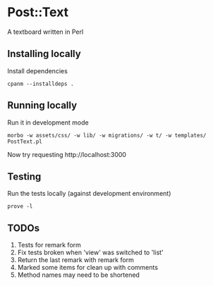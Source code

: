 # Post::Text

A textboard written in Perl

## Installing locally

Install dependencies

    cpanm --installdeps .

## Running locally

Run it in development mode

    morbo -w assets/css/ -w lib/ -w migrations/ -w t/ -w templates/ PostText.pl

Now try requesting http://localhost:3000

## Testing

Run the tests locally (against development environment)

    prove -l

## TODOs

1. Tests for remark form
1. Fix tests broken when 'view' was switched to 'list'
1. Return the last remark with remark form
1. Marked some items for clean up with comments
1. Method names may need to be shortened
